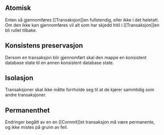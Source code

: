 ## Atomisk
Enten så gjennomføres [[Transaksjon]]en fullstendig, eller ikke i det heletatt. Om den ikke kan gjennomføres vil alt som har skjedd hitil i [[Transaksjon]]en bli rullet tilbake.

## Konsistens preservasjon
Dersom en transaksjon blir gjennomført skal den mappe en konsistent database state til en annen konsistent database state.

## Isolasjon
Transaksjoner skal ikke måtte forrholde seg til at de kjører sammtidig som andre transaksjoner.

## Permanenthet
Endringer begått av en en [[Commit]]et transaksjon må være permanente, og ikke mistes på grunn av feil.